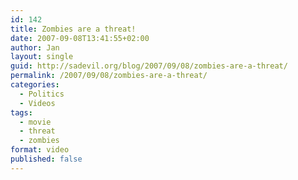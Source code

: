 ```yaml
---
id: 142
title: Zombies are a threat!
date: 2007-09-08T13:41:55+02:00
author: Jan
layout: single
guid: http://sadevil.org/blog/2007/09/08/zombies-are-a-threat/
permalink: /2007/09/08/zombies-are-a-threat/
categories:
  - Politics
  - Videos
tags:
  - movie
  - threat
  - zombies
format: video
published: false
---
```

